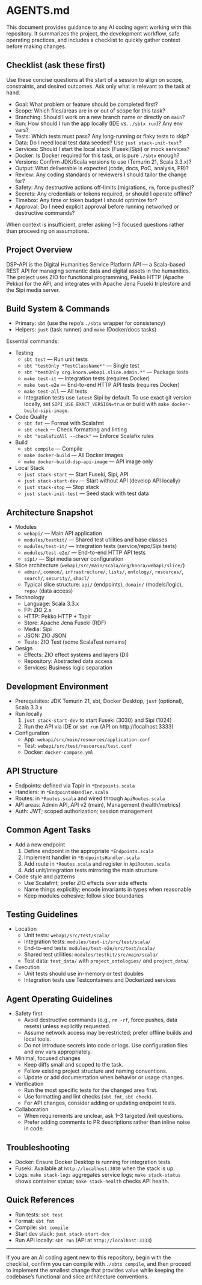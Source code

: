 # AGENTS.md

This document provides guidance to any AI coding agent working with this repository. It summarizes the project, the
development workflow, safe operating practices, and includes a checklist to quickly gather context before making changes.

## Checklist (ask these first)

Use these concise questions at the start of a session to align on scope, constraints, and desired outcomes. Ask only
what is relevant to the task at hand.

- Goal: What problem or feature should be completed first?
- Scope: Which files/areas are in or out of scope for this task?
- Branching: Should I work on a new branch name or directly on `main`?
- Run: How should I run the app locally (IDE vs. `./sbtx run`)? Any env vars?
- Tests: Which tests must pass? Any long-running or flaky tests to skip?
- Data: Do I need local test data seeded? Use `just stack-init-test`?
- Services: Should I start the local stack (Fuseki/Sipi) or mock services?
- Docker: Is Docker required for this task, or is pure `./sbtx` enough?
- Versions: Confirm JDK/Scala versions to use (Temurin 21, Scala 3.3.x)?
- Output: What deliverable is expected (code, docs, PoC, analysis, PR)?
- Review: Any coding standards or reviewers I should tailor the change for?
- Safety: Any destructive actions off-limits (migrations, `rm`, force pushes)?
- Secrets: Any credentials or tokens required, or should I operate offline?
- Timebox: Any time or token budget I should optimize for?
- Approval: Do I need explicit approval before running networked or destructive commands?

When context is insufficient, prefer asking 1–3 focused questions rather than proceeding on assumptions.

## Project Overview

DSP-API is the Digital Humanities Service Platform API — a Scala-based REST API for managing semantic data and digital
assets in the humanities. The project uses ZIO for functional programming, Pekko HTTP (Apache Pekko) for the API, and
integrates with Apache Jena Fuseki triplestore and the Sipi media server.

## Build System & Commands

- Primary: `sbt` (use the repo’s `./sbtx` wrapper for consistency)
- Helpers: `just` (task runner) and `make` (Docker/docs tasks)

Essential commands:
- Testing
  - `sbt test` — Run unit tests
  - `sbt "testOnly *TestClassName*"` — Single test
  - `sbt "testOnly org.knora.webapi.slice.admin.*"` — Package tests
  - `make test-it` — Integration tests (requires Docker)
  - `make test-e2e` — End-to-end HTTP API tests (requires Docker)
  - `make test-all` — All tests
  - Integration tests use `latest` Sipi by default. To use exact git version locally, set `SIPI_USE_EXACT_VERSION=true` or build with `make docker-build-sipi-image`.
- Code Quality
  - `sbt fmt` — Format with Scalafmt
  - `sbt check` — Check formatting and linting
  - `sbt "scalafixAll --check"` — Enforce Scalafix rules
- Build
  - `sbt compile` — Compile
  - `make docker-build` — All Docker images
  - `make docker-build-dsp-api-image` — API image only
- Local Stack
  - `just stack-start` — Start Fuseki, Sipi, API
  - `just stack-start-dev` — Start without API (develop API locally)
  - `just stack-stop` — Stop stack
  - `just stack-init-test` — Seed stack with test data

## Architecture Snapshot

- Modules
  - `webapi/` — Main API application
  - `modules/testkit/` — Shared test utilities and base classes
  - `modules/test-it/` — Integration tests (service/repo/Sipi tests)
  - `modules/test-e2e/` — End-to-end HTTP API tests
  - `sipi/` — Sipi media server configuration
- Slice architecture (`webapi/src/main/scala/org/knora/webapi/slice/`)
  - `admin/`, `common/`, `infrastructure/`, `lists/`, `ontology/`, `resources/`, `search/`, `security/`, `shacl/`
  - Typical slice structure: `api/` (endpoints), `domain/` (models/logic), `repo/` (data access)
- Technology
  - Language: Scala 3.3.x
  - FP: ZIO 2.x
  - HTTP: Pekko HTTP + Tapir
  - Store: Apache Jena Fuseki (RDF)
  - Media: Sipi
  - JSON: ZIO JSON
  - Tests: ZIO Test (some ScalaTest remains)
- Design
  - Effects: ZIO effect systems and layers (DI)
  - Repository: Abstracted data access
  - Services: Business logic separation

## Development Environment

- Prerequisites: JDK Temurin 21, sbt, Docker Desktop, `just` (optional), Scala 3.3.x
- Run locally
  1. `just stack-start-dev` to start Fuseki (3030) and Sipi (1024)
  2. Run the API via IDE or `sbt run` (API on http://localhost:3333)
- Configuration
  - App: `webapi/src/main/resources/application.conf`
  - Test: `webapi/src/test/resources/test.conf`
  - Docker: `docker-compose.yml`

## API Structure

- Endpoints: defined via Tapir in `*Endpoints.scala`
- Handlers: in `*EndpointsHandler.scala`
- Routes: in `*Routes.scala` and wired through `ApiRoutes.scala`
- API areas: Admin API, API v2 (main), Management (health/metrics)
- Auth: JWT; scoped authorization; session management

## Common Agent Tasks

- Add a new endpoint
  1. Define endpoint in the appropriate `*Endpoints.scala`
  2. Implement handler in `*EndpointsHandler.scala`
  3. Add route in `*Routes.scala` and register in `ApiRoutes.scala`
  4. Add unit/integration tests mirroring the main structure
- Code style and patterns
  - Use Scalafmt; prefer ZIO effects over side effects
  - Name things explicitly; encode invariants in types when reasonable
  - Keep modules cohesive; follow slice boundaries

## Testing Guidelines

- Location
  - Unit tests: `webapi/src/test/scala/`
  - Integration tests: `modules/test-it/src/test/scala/`
  - End-to-end tests: `modules/test-e2e/src/test/scala/`
  - Shared test utilities: `modules/testkit/src/main/scala/`
  - Test data: `test_data/` with `project_ontologies/` and `project_data/`
- Execution
  - Unit tests should use in-memory or test doubles
  - Integration tests use Testcontainers and Dockerized services

## Agent Operating Guidelines

- Safety first
  - Avoid destructive commands (e.g., `rm -rf`, force pushes, data resets) unless explicitly requested.
  - Assume network access may be restricted; prefer offline builds and local tools.
  - Do not introduce secrets into code or logs. Use configuration files and env vars appropriately.
- Minimal, focused changes
  - Keep diffs small and scoped to the task.
  - Follow existing project structure and naming conventions.
  - Update or add documentation when behavior or usage changes.
- Verification
  - Run the most specific tests for the changed area first.
  - Use formatting and lint checks (`sbt fmt`, `sbt check`).
  - For API changes, consider adding or updating endpoint tests.
- Collaboration
  - When requirements are unclear, ask 1–3 targeted /init questions.
  - Prefer adding comments to PR descriptions rather than inline noise in code.

## Troubleshooting

- Docker: Ensure Docker Desktop is running for integration tests.
- Fuseki: Available at `http://localhost:3030` when the stack is up.
- Logs: `make stack-logs` aggregates service logs; `make stack-status` shows container status; `make stack-health` checks API health.

## Quick References

- Run tests: `sbt test`
- Format: `sbt fmt`
- Compile: `sbt compile`
- Start dev stack: `just stack-start-dev`
- Run API locally: `sbt run` (API at `http://localhost:3333`)

---

If you are an AI coding agent new to this repository, begin with the checklist, confirm you can compile with
`./sbtx compile`, and then proceed to implement the smallest change that provides value while keeping the codebase’s
functional and slice architecture conventions.
